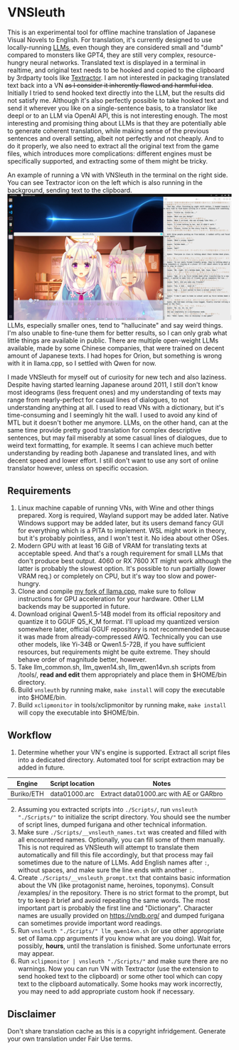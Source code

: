 # VNSleuth
This is an experimental tool for offline machine translation of Japanese Visual Novels to English. For translation, it's currently designed to use locally-running [LLMs](https://en.wikipedia.org/wiki/Large_language_model), even though they are considered small and "dumb" compared to monsters like GPT4, they are still very complex, resource-hungry neural networks. Translated text is displayed in a terminal in realtime, and original text needs to be hooked and copied to the clipboard by 3rdparty tools like [Textractor](https://github.com/Artikash/Textractor). I am not interested in packaging translated text back into a VN ~~as I consider it inherently flawed and harmful idea~~. Initially I tried to send hooked text directly into the LLM, but the results did not satisfy me. Although it's also perfectly possible to take hooked text and send it wherever you like on a single-sentence basis, to a translator like deepl or to an LLM via OpenAI API, this is not interesting enough. The most interesting and promising thing about LLMs is that they are potentially able to generate coherent translation, while making sense of the previous sentences and overall setting, albeit not perfectly and not cheaply. And to do it properly, we also need to extract all the original text from the game files, which introduces more complications: different engines must be specifically supported, and extracting some of them might be tricky.

An example of running a VN with VNSleuth in the terminal on the right side. You can see Textractor icon on the left which is also running in the background, sending text to the clipboard.
![Screenshot of the 'Nekotsuku Sakura' with VNSleuth displaying some translation in the terminal.](/examples/screenshot1.png)
LLMs, especially smaller ones, tend to "hallucinate" and say weird things. I'm also unable to fine-tune them for better results, so I can only grab what little things are available in public. There are multiple open-weight LLMs available, made by some Chinese companies, that were trained on decent amount of Japanese texts. I had hopes for Orion, but something is wrong with it in llama.cpp, so I settled with Qwen for now.

I made VNSleuth for myself out of curiosity for new tech and also laziness. Despite having started learning Japanese around 2011, I still don't know most ideograms (less frequent ones) and my understanding of texts may range from nearly-perfect for casual lines of dialogues, to not understanding anything at all. I used to read VNs with a dictionary, but it's time-consuming and I seemingly hit the wall. I used to avoid any kind of MTL but it doesn't bother me anymore. LLMs, on the other hand, can at the same time provide pretty good translation for complex descriptive sentences, but may fail miserably at some casual lines of dialogues, due to weird text formatting, for example. It seems I can achieve much better understanding by reading both Japanese and translated lines, and with decent speed and lower effort. I still don't want to use any sort of online translator however, unless on specific occasion.

## Requirements
1. Linux machine capable of running VNs, with Wine and other things prepared. Xorg is required, Wayland support may be added later. Native Windows support may be added later, but its users demand fancy GUI for everything which is a PITA to implement. WSL might work in theory, but it's probably pointless, and I won't test it. No idea about other OSes.
1. Modern GPU with at least 16 GiB of VRAM for translating texts at acceptable speed. And that's a rough requirement for small LLMs that don't produce best output. 4060 or RX 7600 XT might work although the latter is probably the slowest option. It's possible to run partially (lower VRAM req.) or completely on CPU, but it's way too slow and power-hungry.
1. Clone and compile [my fork of llama.cpp](https://github.com/Nekotekina/llama.cpp), make sure to follow instructions for GPU acceleration for your hardware. Other LLM backends may be supported in future.
1. Download original Qwen1.5-14B model from its official repository and quantize it to GGUF Q5_K_M format. I'll upload my quantized version somewhere later, official GGUF repository is not recommended because it was made from already-compressed AWQ. Technically you can use other models, like Yi-34B or Qwen1.5-72B, if you have sufficient resources, but requirements might be quite extreme. They should behave order of magnitude better, however.
1. Take llm_common.sh, llm_qwen14.sh, llm_qwen14vn.sh scripts from /tools/, **read and edit** them appropriately and place them in $HOME/bin directory.
1. Build `vnsleuth` by running make, `make install` will copy the executable into $HOME/bin.
1. Build `xclipmonitor` in tools/xclipmonitor by running make, `make install` will copy the executable into $HOME/bin.

## Workflow
1. Determine whether your VN's engine is supported. Extract all script files into a dedicated directory. Automated tool for script extraction may be added in future.

| Engine | Script location | Notes |
|:-------:|:-------:|:-------:|
| Buriko/ETH | data01000.arc | Extract data01000.arc with AE or GARbro |

2. Assuming you extracted scripts into `./Scripts/`, run `vnsleuth "./Scripts/"` to initialize the script directory. You should see the number of script lines, dumped furigana and other technical information.
2. Make sure `./Scripts/__vnsleuth_names.txt` was created and filled with all encountered names. Optionally, you can fill some of them manually. This is not required as VNSleuth will attempt to translate them automatically and fill this file accordingly, but that process may fail sometimes due to the nature of LLMs. Add English names after `:`, without spaces, and make sure the line ends with another `:`.
2. Create `./Scripts/__vnsleuth_prompt.txt` that contains basic information about the VN (like protagonist name, heroines, toponyms). Consult /examples/ in the repository. There is no strict format to the prompt, but try to keep it brief and avoid repeating the same words. The most important part is probably the first line and "Dictionary". Character names are usually provided on https://vndb.org/ and dumped furigana can sometimes provide important word readings.
2. Run `vnsleuth "./Scripts/" llm_qwen14vn.sh` (or use other appropriate set of llama.cpp arguments if you know what are you doing). Wait for, possibly, **hours**, until the translation is finished. Some unfortunate errors may appear.
2. Run `xclipmonitor | vnsleuth "./Scripts/"` and make sure there are no warnings. Now you can run VN with Textractor (use the extension to send hooked text to the clipboard) or some other tool which can copy text to the clipboard automatically. Some hooks may work incorrectly, you may need to add appropriate custom hook if necessary.

## Disclaimer
Don't share translation cache as this is a copyright infridgement. Generate your own translation under Fair Use terms.
